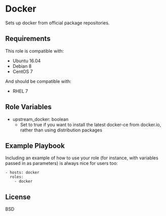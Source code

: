 Docker
=========

Sets up docker from official package repositories.

Requirements
------------

This role is compatible with:

- Ubuntu 16.04
- Debian 8
- CentOS 7

And should be compatible with:

- RHEL 7

Role Variables
--------------

 - upstream_docker: boolean
   - Set to true if you want to install the latest docker-ce from docker.io, rather than using distribution packages


Example Playbook
----------------

Including an example of how to use your role (for instance, with variables passed in as parameters) is always nice for users too:

    - hosts: docker
      roles:
        - docker

License
-------

BSD
